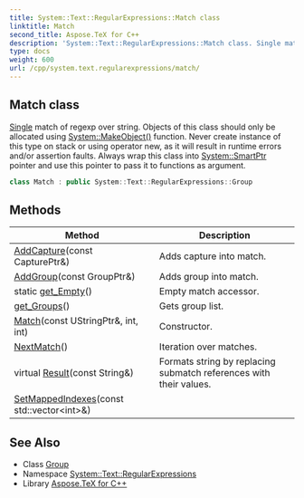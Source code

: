 ```yaml
---
title: System::Text::RegularExpressions::Match class
linktitle: Match
second_title: Aspose.TeX for C++
description: 'System::Text::RegularExpressions::Match class. Single match of regexp over string. Objects of this class should only be allocated using System::MakeObject() function. Never create instance of this type on stack or using operator new, as it will result in runtime errors and/or assertion faults. Always wrap this class into System::SmartPtr pointer and use this pointer to pass it to functions as argument in C++.'
type: docs
weight: 600
url: /cpp/system.text.regularexpressions/match/
---
```

## Match class


[Single](../../system/single/) match of regexp over string. Objects of this class should only be allocated using [System::MakeObject()](../../system/makeobject/) function. Never create instance of this type on stack or using operator new, as it will result in runtime errors and/or assertion faults. Always wrap this class into [System::SmartPtr](../../system/smartptr/) pointer and use this pointer to pass it to functions as argument.

```cpp
class Match : public System::Text::RegularExpressions::Group
```

## Methods

| Method | Description |
| --- | --- |
| [AddCapture](./addcapture/)(const CapturePtr\&) | Adds capture into match. |
| [AddGroup](./addgroup/)(const GroupPtr\&) | Adds group into match. |
| static [get_Empty](./get_empty/)() | Empty match accessor. |
| [get_Groups](./get_groups/)() | Gets group list. |
| [Match](./match/)(const UStringPtr\&, int, int) | Constructor. |
| [NextMatch](./nextmatch/)() | Iteration over matches. |
| virtual [Result](./result/)(const String\&) | Formats string by replacing submatch references with their values. |
| [SetMappedIndexes](./setmappedindexes/)(const std::vector\<int\>\&) |  |
## See Also

* Class [Group](../group/)
* Namespace [System::Text::RegularExpressions](../)
* Library [Aspose.TeX for C++](../../)
